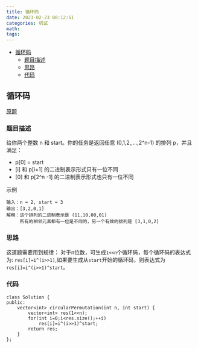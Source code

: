 ```yaml
---
title: 循环码
date: 2023-02-23 08:12:51
categories: 机试
math:
tags:
---
```

<!-- TOC -->

- [循环码](#循环码)
    - [题目描述](#题目描述)
    - [思路](#思路)
    - [代码](#代码)

<!-- /TOC -->
## 循环码
[原题](https://leetcode.cn/problems/circular-permutation-in-binary-representation/description/)
### 题目描述
给你两个整数 n 和 start。你的任务是返回任意 (0,1,2,,...,2^n-1) 的排列 p，并且满足：

* p[0] = start
* [i] 和 p[i+1] 的二进制表示形式只有一位不同
* [0] 和 p[2^n -1] 的二进制表示形式也只有一位不同

示例
```
输入：n = 2, start = 3
输出：[3,2,0,1]
解释：这个排列的二进制表示是 (11,10,00,01)
     所有的相邻元素都有一位是不同的，另一个有效的排列是 [3,1,0,2]
```
### 思路
这道题需要用到规律：
对于n位数，可生成`1<<n`个循环码，每个循环码的表达式为: `res[i]=i^(i>>1)`,如果要生成从`start`开始的循环码，则表达式为`res[i]=i^(i>>1)^start`。
### 代码
```
class Solution {
public:
    vector<int> circularPermutation(int n, int start) {
        vector<int> res(1<<n);
        for(int i=0;i<res.size();++i)
            res[i]=i^(i>>1)^start;
        return res;
    }
};
```